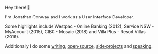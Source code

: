 <p>Hey there! 👋 </p>

<p>I'm Jonathan Conway and I work as a User Interface Developer.</p>

<p class="small">Some highlights include Westpac - Online Banking (2012), Service NSW - MyAccount (2015), CIBC - Mosaic (2018) and Villa Plus - Resort Villas (2019).</p>

<p class="small">Additionally I do some <a href="/articles">writing</a>, <a href="https://github.com/jonathanconway">open-source</a>, <a href="https://www.producthunt.com/@conwy">side-projects</a> and <a href="https://www.youtube.com/watch?v=86PqPOQx3Co">speaking</a>.</p>

